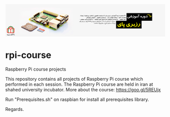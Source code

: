 [![10Th Raspberry Pi Course](10Th_Raspberry_Pi_Course.jpg)](https://evnd.co/CCWuE)
# rpi-course
Raspberry Pi course projects

This repository contains all projects of Raspberry Pi course which performed in each session.
The Raspberry Pi course are held in iran at shahed university incubator.
More about the course: https://goo.gl/5REUjx

Run "Prerequisites.sh" on raspbian for install all prerequisites library.

Regards.




